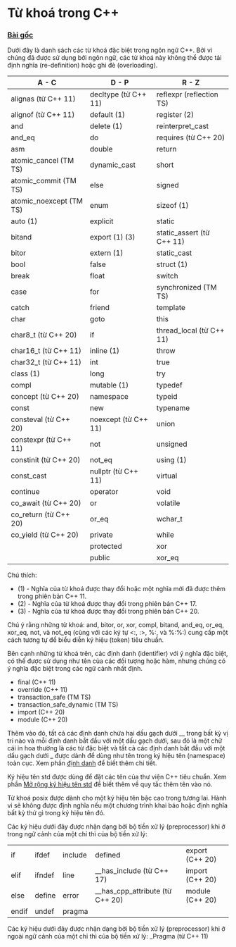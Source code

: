 # Từ khoá trong C++
### [Bài gốc](https://en.cppreference.com/w/cpp/keyword)

Dưới đây là danh sách các từ khoá đặc biệt trong ngôn ngữ C++. Bởi vì chúng đã được sử dụng bởi ngôn ngữ, các từ khoá này không thể được tái định nghĩa (re-definition) hoặc ghi đè (overloading).

|          A - C           |          D - P           |          R - Z           |
|--------------------------|--------------------------|--------------------------|
| alignas (từ C++ 11)      | decltype (từ C++ 11)     | reflexpr (reflection TS) |
| alignof (từ C++ 11)      | default (1)              | register (2)             |
| and                      | delete (1)               | reinterpret_cast         |
| and_eq                   | do                       | requires (từ C++ 20)     |
| asm                      | double                   | return                   |
| atomic_cancel (TM TS)    | dynamic_cast             | short                    |
| atomic_commit (TM TS)    | else                     | signed                   |
| atomic_noexcept (TM TS)  | enum                     | sizeof (1)               |
| auto (1)                 | explicit                 | static                   |
| bitand                   | export (1) (3)           | static_assert (từ C++ 11)|
| bitor                    | extern (1)               | static_cast              |
| bool                     | false                    | struct (1)               |
| break                    | float                    | switch                   |
| case                     | for                      | synchronized (TM TS)     |
| catch                    | friend                   | template                 |
| char                     | goto                     | this                     |
| char8_t (từ C++ 20)      | if                       | thread_local (từ C++ 11) |
| char16_t (từ C++ 11)     | inline (1)               | throw                    |
| char32_t (từ C++ 11)     | int                      | true                     |
| class (1)                | long                     | try                      |
| compl                    | mutable (1)              | typedef                  |
| concept (từ C++ 20)      | namespace                | typeid                   |
| const                    | new                      | typename                 |
| consteval (từ C++ 20)    | noexcept (từ C++ 11)     | union                    |
| constexpr (từ C++ 11)    | not                      | unsigned                 |
| constinit (từ C++ 20)    | not_eq                   | using (1)                |
| const_cast               | nullptr (từ C++ 11)      | virtual                  |
| continue                 | operator                 | void                     |
| co_await (từ C++ 20)     | or                       | volatile                 |
| co_return (từ C++ 20)    | or_eq                    | wchar_t                  |
| co_yield (từ C++ 20)     | private                  | while                    |
|                          | protected                | xor                      |
|                          | public                   | xor_eq                   |

Chú thích:
- (1) - Nghĩa của từ khoá được thay đổi hoặc một nghĩa mới đã được thêm trong phiên bản C++ 11.
- (2) - Nghĩa của từ khoá được thay đổi trong phiên bản C++ 17.
- (3) - Nghĩa của từ khoá được thay đổi trong phiên bản C++ 20.

Chú ý rằng những từ khoá: and, bitor, or, xor, compl, bitand, and_eq, or_eq, xor_eq, not, và not_eq (cùng với các ký tự <:, :>, %:, và %:%:) cung cấp một cách tương tự để biểu diễn ký hiệu (token) tiêu chuẩn.

Bên cạnh những từ khoá trên, các định danh (identifier) với ý nghĩa đặc biệt, có thể được sử dụng như tên của các đối tượng hoặc hàm, nhưng chúng có ý nghĩa đặc biệt trong các ngữ cảnh nhất định.
- final (C++ 11)
- override (C++ 11)
- transaction_safe (TM TS)
- transaction_safe_dynamic (TM TS)
- import (C++ 20)
- module (C++ 20) 

Thêm vào đó, tất cả các định danh chứa hai dấu gạch dưới __ trong bất kỳ vị trí nào và mỗi định danh bắt đầu với một dấu gạch dưới, sau đó là một chữ cái in hoa thường là các từ đặc biệt và tất cả các định danh bắt đầu với một dấu gạch dưới _ được dành để dùng như tên trong ký hiệu tên (namespace) toàn cục. Xem phần [định danh](https://en.cppreference.com/w/cpp/language/identifiers) để biết thêm chi tiết.

Ký hiệu tên std được dùng để đặt các tên của thư viện C++ tiêu chuẩn. Xem phần [Mở rộng ký hiệu tên std](https://en.cppreference.com/w/cpp/language/extending_std) để biết thêm về quy tắc thêm tên vào nó.

Từ khoá posix được dành cho một ký hiệu tên bậc cao trong tương lai. Hành vi sẽ không được định nghĩa nếu một chương trình khai báo hoặc định nghĩa bất kỳ thứ gì trong ký hiệu tên đó.

Các ký hiệu dưới đây được nhận dạng bởi bộ tiền xử lý (preprocessor) khi ở trong ngữ cảnh của một chỉ thì của bộ tiền xử lý:

|       |        |         |                                 |                 |
|-------|--------|---------|---------------------------------|-----------------|
| if    | ifdef  | include | defined                         | export (C++ 20) |
| elif  | ifndef | line    | __has_include (từ C++ 17)       | import (C++ 20) |
| else  | define | error   | __has_cpp_attribute (từ C++ 20) | module (C++ 20) |
| endif | undef  | pragma  |                                 |                 |

Các ký hiệu dưới đây được nhận dạng bởi bộ tiền xử lý (preprocessor) khi ở ngoài ngữ cảnh của một chỉ thì của bộ tiền xử lý:
_Pragma (từ C++ 11)